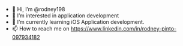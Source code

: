 - 👋 Hi, I’m @rodney198
- 👀 I’m interested in application development
- 🌱 I’m currently learning iOS Application development.
- 📫 How to reach me on https://www.linkedin.com/in/rodney-pinto-097934182

<!---
rodney198/rodney198 is a ✨ special ✨ repository because its `README.md` (this file) appears on your GitHub profile.
You can click the Preview link to take a look at your changes.
--->
